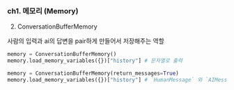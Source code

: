 ### ch1. 메모리 (Memory)

02. ConversationBufferMemory

사람의 입력과 ai의 답변을 pair하게 만들어서 저장해주는 역할
```python
memory = ConversationBufferMemory()
memory.load_memory_variables({})["history"] # 문자열로 출력

memory = ConversationBufferMemory(return_messages=True)
memory.load_memory_variables({})["history"] # `HumanMessage` 와 `AIMessage` 객체로 반환
```
